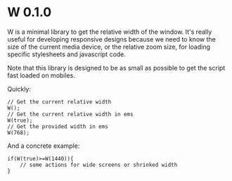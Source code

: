 W 0.1.0
=======

W is a minimal library to get the relative width of the window. It's really useful for developing responsive designs because we need to know the size of the current media device, or the relative zoom size, for loading specific stylesheets and javascript code.

Note that this library is designed to be as small as possible to get the script fast loaded on mobiles.

Quickly:

    // Get the current relative width
    W();
    // Get the current relative width in ems
    W(true);
    // Get the provided width in ems
    W(768);

And a concrete example:

    if(W(true)>=W(1440)){
        // some actions for wide screens or shrinked width
    }

